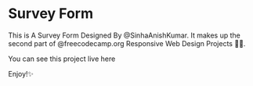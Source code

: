 # Survey Form
This is A Survey Form Designed By @SinhaAnishKumar.
It makes up the second part of @freecodecamp.org Responsive Web Design Projects 👨‍💻.

You can see this project live here

Enjoy!✨
